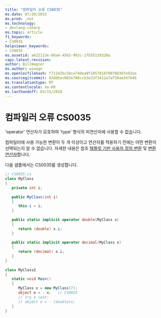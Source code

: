 ```yaml
---
title: "컴파일러 오류 CS0035"
ms.date: 07/20/2015
ms.prod: .net
ms.technology:
- devlang-csharp
ms.topic: article
f1_keywords:
- CS0035
helpviewer_keywords:
- CS0035
ms.assetid: a622113e-98a4-4583-992c-1fb55139320a
caps.latest.revision: 
author: BillWagner
ms.author: wiwagn
ms.openlocfilehash: f71242bc58ce74dea0f1057816f0970d36fe92ee
ms.sourcegitcommit: 83dd5ec003e788ccb3e33f3412a7af39ae347646
ms.translationtype: MT
ms.contentlocale: ko-KR
ms.lasthandoff: 03/15/2018
---
```

# <a name="compiler-error-cs0035"></a>컴파일러 오류 CS0035
'operator' 연산자가 모호하여 'type' 형식의 피연산자에 사용할 수 없습니다.  
  
 컴파일러에 사용 가능한 변환이 두 개 이상이고 연산자를 적용하기 전에는 어떤 변환이 선택되는지 알 수 없습니다. 자세한 내용은 참조 [템플릿 기반 사용자 정의 변환](/cpp/misc/templated-user-defined-conversions) 및 [변환 연산자](../../csharp/programming-guide/statements-expressions-operators/conversion-operators.md)합니다.  
  
 다음 샘플에서는 CS0035를 생성합니다.  
  
```csharp  
// CS0035.cs  
class MyClass  
{  
   private int i;  
  
   public MyClass(int i)  
   {  
      this.i = i;  
   }  
  
   public static implicit operator double(MyClass x)  
   {  
      return (double) x.i;  
   }  
  
   public static implicit operator decimal(MyClass x)  
   {  
      return (decimal) x.i;  
   }  
}  
  
class MyClass2  
{  
   static void Main()  
   {  
      MyClass x = new MyClass(7);  
      object o = - x;   // CS0035  
      // try a cast:  
      // object o = - (double)x;  
   }  
}  
```
